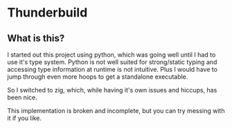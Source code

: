 # Thunderbuild

## What is this?
I started out this project using python, which was going well until I had to use it's type system.
Python is not well suited for strong/static typing and accessing type information at runtime is not intuitive.
Plus I would have to jump through even more hoops to get a standalone executable.

So I switched to zig, which, while having it's own issues and hiccups, has been nice.

This implementation is broken and incomplete, but you can try messing with it if you like.
